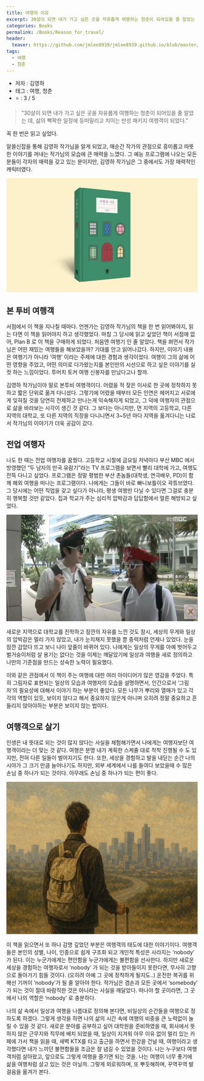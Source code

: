 ```yaml
---
title: 여행의 이유
excerpt: 30살이 되면 내가 가고 싶은 곳을 자유롭게 여행하는 청춘이 되어있을 줄 알았는 데, > 삶의 빡팍한 일정에 등떠밀리고 치이는 만성 패키지 여행객이 되었다.
categories: Books
permalink: /Books/Reason_for_travel/
header:
  teaser: https://github.com/jmlee8939/jmlee8939.github.io/blob/master/assets/images/books/reason_for_travel/lone_traveler.png?raw=true
tags:
  - 여행
  - 청춘
---
```


- 저자 : 김영하
- 태그 : 여행, 청춘
-  ⭐️   : 3 / 5 

>"30살이 되면 내가 가고 싶은 곳을 자유롭게 여행하는 청춘이 되어있을 줄 알았는 데, 
> 삶의 빡팍한 일정에 등떠밀리고 치이는 만성 패키지 여행객이 되었다."

꼭 한 번은 읽고 싶었다.

알쓸신잡을 통해 김영하 작가님을 알게 되었고, 매순간 작가의 관점으로 흥미롭고 따뜻한 이야기를 꺼내는 작가님의 모습에 큰 매력을 느꼈다. 그 예능 프로그램에 나오는 모든 분들이 각자의 매력을 갖고 있는 분이지만, 김영하 작가님은 그 중에서도 가장 매력적인 캐릭터였다.

<p align="center">
<img src= "https://github.com/jmlee8939/jmlee8939.github.io/blob/master/assets/images/books/reason_for_travel/reason_for_travel_book.png?raw=true" width = 600 height = 300>
</p>

## 본 투비 여행객

서점에서 이 책을 지나칠 때마다. 언젠가는 김영하 작가님의 책을 한 번 읽어봐야지, 읽는 다면 이 책을 읽어야지 하고 생각했었다. 마침 그 당시에 읽고 싶었던 책이 서점에 없어, Plan B 로 이 책을 구매하게 되었다. 처음엔  여행기 인 줄 알았다. 책을 펴먼서 작가님은 어떤 재밌는 여행들을 해보았을까? 기대를 안고 읽어나갔다. 하지만, 이야기 내용은 여행기가 아니라 ‘여행’ 이라는 주제에 대한 경험과 생각이었다. 여행이 그의 삶에 어떤 영향을 주었고, 어떤 의미로 다가왔는지를 본인만의 시선으로 하고 싶은 이야기를 실컷 하는 느낌이었다. 투머치 토커 여행 신봉자를 만났다고나 할까.

김영하 작가님이야 말로 본투비 여행객이다. 어렸을 적 잦은 이사로 한 곳에 정착하지 못하고 짧은 단위로 옮겨 다니셨다. 그렇기에 어렸을 때부터 모든 인연은 헤어지고 서로에게 잊혀질 것을 당연히 전제하고 만나는게 익숙해지게 되었고, 그 덕에 여행자의 관점으로 삶을 바라보는 시각이 생긴 것 같다. 그 보다는 아니지만, 먼 지역의 고등학교, 다른 지역의 대학교, 또 다른 지역의 직장을 다니니면서 3~5년 마다 지역을 옮겨다니는 나로서 작가님의 이야기가 더욱 공감이 갔다.

## 전업 여행자

나도 한 때는 전업 여행자를 꿈꿨다. 고등학교 시절에 금요일 저녁마다 부산 MBC 에서 방영했던 “두 남자의 만국 유람기”라는 TV 프로그램을 보면서 빨리 대학에 가고, 여행도 잔뜩 다니고 싶었다. 프로그램은 정말 평범한 부산 촌놈들(대학생, 연극배우, PD)이 함께 해외 여행을 떠나는 프로그램이다. 나에게는 그들이 바로 빠니보틀이오 곽튜브였다. 그 당시에는 어떤 직업을 갖고 싶다가 아니라, 평생 여행만 다닐 수 있다면 그걸로 충분히 행복할 것만 같았다. 집과 학교가 주는 심리적 압박감과 답답함에서 얼른 해방되고 싶었다.

<p align="center">
<img src= "https://github.com/jmlee8939/jmlee8939.github.io/blob/master/assets/images/books/reason_for_travel/tv_show_performer.png?raw=true" width = 600 height = 280>
</p>

새로운 지역으로 대학교를 진학하고 잠깐의 자유를 느낀 것도 잠시, 세상의 무게와 일상의 압박감은 멀리 가지 않았고, 내가 눈치채지 못했을 뿐 중력처럼 언제나 있었다. 눈을 잠깐 감았다 뜨고 보니 나이 앞줄이 바뀌어 있다. 나에게는 일상의 무게를 아예 벗어두고 벌거숭이처럼 살 용기는 없다는 것을 이제는 깨달았기에 일상과 여행을 새로 정의하고 나만의 기준점을 만드는 성숙한 노력이 필요했다.

이와 같은 관점에서 이 책이 주는 여행에 대한 여러 아이디어가 많은 영감을 주었다. 특히 그림자로 표현되는 일상의 모습과 여행자의 모습을 설명하면서, 인간으로서 ‘그림자’의 필요성에 대해서 이야기 하는 부분이 좋았다. 모든 나무가 뿌리와 열매가 있고 각각의 역할이 있듯, 보이지 않다고 해서 중요하지 않은게 아니며 오히려 정말 중요하고 흔들리지 않아야하는 부분은 보이지 않는 법이다.

## 여행객으로 살기

인생은 내 뜻대로 되는 것이 많지 않다는 사실을 체험해가면서 나에게는 여행자보단 여행객이라는 더 맞는 것 같다. 여행은 분명 내가 계획한 스케쥴 대로 착착 진행될 수 도 있지만, 전혀 다른 일들이 벌어지기도 한다. 또한, 세상을 경험하고 발을 내딛는 순간 나의 시야가 그 크기 만큼 늘어나기도 하지만, 외부 세계에서 나를 들여다 보았을때 수 많은 손님 중 하나가 되는 것이다. 아무래도 손님 중 하나가 되는 편이 좋다.

<p align="center">
<img src= "https://github.com/jmlee8939/jmlee8939.github.io/blob/master/assets/images/books/reason_for_travel/lone_traveler.png?raw=true" width = 600 height = 400>
</p>

이 책을 읽으면서 또 하나 감명 깊었던 부분은 여행객의 태도에 대한 이야기이다. 여행객들은 본인의 성별, 나이, 인종으로 쉽게 구조화 되고 개인적 특성은 사라지는 ‘nobody’ 가 된다. 이는 누군가에게는 편안함을 누군가에게는 불편함을 선사한다. 하지만 새로운 세상을 경험하는 여행자로서 ‘nobody’ 가 되는 것을 받아들이지 못한다면, 무사히 고향으로 돌아가기 힘들 것이다. (오히려 아예 그 곳에 정착하게 될지도..) 온전한 복귀를 위해선 기꺼이 ‘nobody’가 될 줄 알아야 한다. 작가님은 겸손과 모든 곳에서 ‘somebody’ 가 되는 것이 절대 바람직한 것은 아니라는 사실을 깨달았다. 떠나야 할 곳이라면, 그 곳에서 나의 역할은 ‘nobody’ 로 충분하다.

나의 삶 속에서 일상과 여행을 나름대로 정의해 본다면, 비일상의 순간들을 여행으로 정하도록 하겠다. 그렇게 생각을 하면 나의 삶의 시간 속에 여행의 비중을 큰 노력없이 늘릴 수 있을 것 같다. 새로운 분야를 공부하고 싶어 대학원을 준비하였을 때, 회사에서 뜻하지 않은 근무지와 직무에 배치 되었을 때, 일상이 지겨워 아무 이유 없이 멀리 있는 카페에 가서 책을 읽을 때, 새벽 KTX를 타고 출근을 하면서 한강을 건널 때, 여행이라고 생각했다면 내가 느끼던 불편함들을 조금은 잘 념길 수 있었을 것이다. 나는 누구보다 여행객처럼 살아왔고, 앞으로도 그렇게 여행을 즐기면 되는 것을. 나는 여행이 너무 좋기에 삶을 여행처럼 살고 있는 것은 아닐까. 그렇게 외로워하며, 또 뿌듯해하며, 꾸역꾸역 발걸음을 옮겨가 본다.